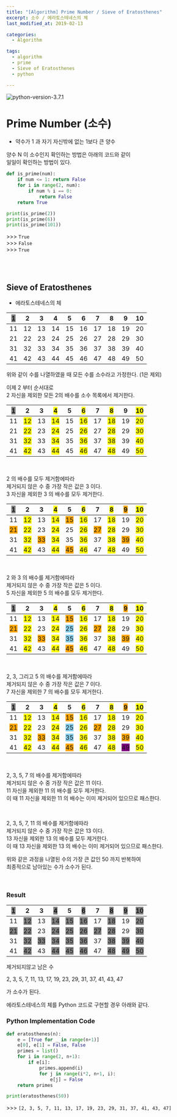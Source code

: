 ```yaml
---
title: "[Algorithm] Prime Number / Sieve of Eratosthenes"
excerpt: 소수 / 에라토스테네스의 체
last_modified_at: 2019-02-13

categories:
  - Algorithm

tags:
  - algorithm
  - prime
  - Sieve of Eratosthenes
  - python

---
```


![python-version-3.7.1](https://img.shields.io/badge/python-v3.7.1-blue.svg)

# Prime Number (소수)

- 약수가 1 과 자기 자신밖에 없는 1보다 큰 양수  

양수 N 이 소수인지 확인하는 방법은 아래의 코드와 같이  
일일이 확인하는 방법이 있다.  

```python
def is_prime(num):
    if num <= 1: return False
    for i in range(2, num):
        if num % i == 0:
            return False
    return True
```

```python
print(is_prime(2))
print(is_prime(6))
print(is_prime(101))
```
\>\>\> `True`  
\>\>\> `False`  
\>\>\> `True`  

<br><br>

## Sieve of Eratosthenes

- 에라토스테네스의 체

| <span style="background-color:gray">1</span>  | 2  | 3  | 4  | 5  | 6  | 7  | 8  | 9  | 10 |
|----|----|----|----|----|----|----|----|----|----|
| 11 | 12 | 13 | 14 | 15 | 16 | 17 | 18 | 19 | 20 |
| 21 | 22 | 23 | 24 | 25 | 26 | 27 | 28 | 29 | 30 |
| 31 | 32 | 33 | 34 | 35 | 36 | 37 | 38 | 39 | 40 |
| 41 | 42 | 43 | 44 | 45 | 46 | 47 | 48 | 49 | 50 |

위와 같이 수를 나열하였을 때 모든 수를 소수라고 가정한다. (1은 제외)  

이제 2 부터 순서대로  
2 자신을 제외한 모든 2의 배수를 소수 목록에서 제거한다.  

| <span style="background-color:gray">1</span>  | 2  | 3  | <span style="background-color:yellow">4</span>  | 5  | <span style="background-color:yellow">6</span>  | 7  | <span style="background-color:yellow">8</span>  | 9  | <span style="background-color:yellow">10</span> |
|----|----|----|----|----|----|----|----|----|----|
| 11 | <span style="background-color:yellow">12</span> | 13 | <span style="background-color:yellow">14</span> | 15 | <span style="background-color:yellow">16</span> | 17 | <span style="background-color:yellow">18</span> | 19 | <span style="background-color:yellow">20</span> |
| 21 | <span style="background-color:yellow">22</span> | 23 | <span style="background-color:yellow">24</span> | 25 | <span style="background-color:yellow">26</span> | 27 | <span style="background-color:yellow">28</span> | 29 | <span style="background-color:yellow">30</span> |
| 31 | <span style="background-color:yellow">32</span> | 33 | <span style="background-color:yellow">34</span> | 35 | <span style="background-color:yellow">36</span> | 37 | <span style="background-color:yellow">38</span> | 39 | <span style="background-color:yellow">40</span> |
| 41 | <span style="background-color:yellow">42</span> | 43 | <span style="background-color:yellow">44</span> | 45 | <span style="background-color:yellow">46</span> | 47 | <span style="background-color:yellow">48</span> | 49 | <span style="background-color:yellow">50</span> |

<br>

2 의 배수를 모두 제거함에따라  
제거되지 않은 수 중 가장 작은 값은 3 이다.  
3 자신을 제외한 3 의 배수를 모두 제거한다.  

| <span style="background-color:gray">1</span>  | 2  | 3  | <span style="background-color:yellow">4</span>  | 5  | <span style="background-color:yellow">6</span>  | 7  | <span style="background-color:yellow">8</span>  | <span style="background-color:orange">9</span>  | <span style="background-color:yellow">10</span> |
|----|----|----|----|----|----|----|----|----|----|
| 11 | <span style="background-color:yellow">12</span> | 13 | <span style="background-color:yellow">14</span> | <span style="background-color:orange">15</span> | <span style="background-color:yellow">16</span> | 17 | <span style="background-color:yellow">18</span> | 19 | <span style="background-color:yellow">20</span> |
| <span style="background-color:orange">21</span> | <span style="background-color:yellow">22</span> | 23 | <span style="background-color:yellow">24</span> | 25 | <span style="background-color:yellow">26</span> | <span style="background-color:orange">27</span> | <span style="background-color:yellow">28</span> | 29 | <span style="background-color:yellow">30</span> |
| 31 | <span style="background-color:yellow">32</span> | <span style="background-color:orange">33</span> | <span style="background-color:yellow">34</span> | 35 | <span style="background-color:yellow">36</span> | 37 | <span style="background-color:yellow">38</span> | <span style="background-color:orange">39</span> | <span style="background-color:yellow">40</span> |
| 41 | <span style="background-color:yellow">42</span> | 43 | <span style="background-color:yellow">44</span> | <span style="background-color:orange">45</span> | <span style="background-color:yellow">46</span> | 47 | <span style="background-color:yellow">48</span> | 49 | <span style="background-color:yellow">50</span> |

<br>

2 와 3 의 배수를 제거함에따라  
제거되지 않은 수 중 가장 작은 값은 5 이다.  
5 자신을 제외한 5 의 배수를 모두 제거한다.  

| <span style="background-color:gray">1</span>  | 2  | 3  | <span style="background-color:yellow">4</span>  | 5  | <span style="background-color:yellow">6</span>  | 7  | <span style="background-color:yellow">8</span>  | <span style="background-color:orange">9</span>  | <span style="background-color:yellow">10</span> |
|----|----|----|----|----|----|----|----|----|----|
| 11 | <span style="background-color:yellow">12</span> | 13 | <span style="background-color:yellow">14</span> | <span style="background-color:orange">15</span> | <span style="background-color:yellow">16</span> | 17 | <span style="background-color:yellow">18</span> | 19 | <span style="background-color:yellow">20</span> |
| <span style="background-color:orange">21</span> | <span style="background-color:yellow">22</span> | 23 | <span style="background-color:yellow">24</span> | <span style="background-color:skyblue">25</span> | <span style="background-color:yellow">26</span> | <span style="background-color:orange">27</span> | <span style="background-color:yellow">28</span> | 29 | <span style="background-color:yellow">30</span> |
| 31 | <span style="background-color:yellow">32</span> | <span style="background-color:orange">33</span> | <span style="background-color:yellow">34</span> | <span style="background-color:skyblue">35</span> | <span style="background-color:yellow">36</span> | 37 | <span style="background-color:yellow">38</span> | <span style="background-color:orange">39</span> | <span style="background-color:yellow">40</span> |
| 41 | <span style="background-color:yellow">42</span> | 43 | <span style="background-color:yellow">44</span> | <span style="background-color:orange">45</span> | <span style="background-color:yellow">46</span> | 47 | <span style="background-color:yellow">48</span> | 49 | <span style="background-color:yellow">50</span> |

<br>

2, 3, 그리고 5 의 배수를 제거함에따라  
제거되지 않은 수 중 가장 작은 값은 7 이다.  
7 자신을 제외한 7 의 배수를 모두 제거한다.  

| <span style="background-color:gray">1</span>  | 2  | 3  | <span style="background-color:yellow">4</span>  | 5  | <span style="background-color:yellow">6</span>  | 7  | <span style="background-color:yellow">8</span>  | <span style="background-color:orange">9</span>  | <span style="background-color:yellow">10</span> |
|----|----|----|----|----|----|----|----|----|----|
| 11 | <span style="background-color:yellow">12</span> | 13 | <span style="background-color:yellow">14</span> | <span style="background-color:orange">15</span> | <span style="background-color:yellow">16</span> | 17 | <span style="background-color:yellow">18</span> | 19 | <span style="background-color:yellow">20</span> |
| <span style="background-color:orange">21</span> | <span style="background-color:yellow">22</span> | 23 | <span style="background-color:yellow">24</span> | <span style="background-color:skyblue">25</span> | <span style="background-color:yellow">26</span> | <span style="background-color:orange">27</span> | <span style="background-color:yellow">28</span> | 29 | <span style="background-color:yellow">30</span> |
| 31 | <span style="background-color:yellow">32</span> | <span style="background-color:orange">33</span> | <span style="background-color:yellow">34</span> | <span style="background-color:skyblue">35</span> | <span style="background-color:yellow">36</span> | 37 | <span style="background-color:yellow">38</span> | <span style="background-color:orange">39</span> | <span style="background-color:yellow">40</span> |
| 41 | <span style="background-color:yellow">42</span> | 43 | <span style="background-color:yellow">44</span> | <span style="background-color:orange">45</span> | <span style="background-color:yellow">46</span> | 47 | <span style="background-color:yellow">48</span> | <span style="background-color:purple">49</span> | <span style="background-color:yellow">50</span> |

<br>

2, 3, 5, 7 의 배수를 제거함에따라  
제거되지 않은 수 중 가장 작은 값은 11 이다.  
11 자신을 제외한 11 의 배수를 모두 제거한다.  
이 때 11 자신을 제외한 11 의 배수는 이미 제거되어 있으므로 패스한다.  

<br>

2, 3, 5, 7, 11 의 배수를 제거함에따라  
제거되지 않은 수 중 가장 작은 값은 13 이다.  
13 자신을 제외한 13 의 배수를 모두 제거한다.  
이 때 13 자신을 제외한 13 의 배수는 이미 제거되어 있으므로 패스한다.  

위와 같은 과정을 나열된 수의 가장 큰 값인 50 까지 반복하여  
최종적으로 남아있는 수가 소수가 된다.  

<br>

### Result

| <span style="background-color:gray">1</span>  | 2  | 3  | <span style="background-color:gray">4</span>  | 5  | <span style="background-color:gray">6</span>  | 7  | <span style="background-color:gray">8</span>  | <span style="background-color:gray">9</span>  | <span style="background-color:gray">10</span> |
|----|----|----|----|----|----|----|----|----|----|
| 11 | <span style="background-color:gray">12</span> | 13 | <span style="background-color:gray">14</span> | <span style="background-color:gray">15</span> | <span style="background-color:gray">16</span> | 17 | <span style="background-color:gray">18</span> | 19 | <span style="background-color:gray">20</span> |
| <span style="background-color:gray">21</span> | <span style="background-color:gray">22</span> | 23 | <span style="background-color:gray">24</span> | <span style="background-color:gray">25</span> | <span style="background-color:gray">26</span> | <span style="background-color:gray">27</span> | <span style="background-color:gray">28</span> | 29 | <span style="background-color:gray">30</span> |
| 31 | <span style="background-color:gray">32</span> | <span style="background-color:gray">33</span> | <span style="background-color:gray">34</span> | <span style="background-color:gray">35</span> | <span style="background-color:gray">36</span> | 37 | <span style="background-color:gray">38</span> | <span style="background-color:gray">39</span> | <span style="background-color:gray">40</span> |
| 41 | <span style="background-color:gray">42</span> | 43 | <span style="background-color:gray">44</span> | <span style="background-color:gray">45</span> | <span style="background-color:gray">46</span> | 47 | <span style="background-color:gray">48</span> | <span style="background-color:gray">49</span> | <span style="background-color:gray">50</span> |

제거되지않고 남은 수  

2, 3, 5, 7, 11, 13, 17, 19, 23, 29, 31, 37, 41, 43, 47  

가 소수가 된다.

에라토스테네스의 체를 Python 코드로 구현할 경우 아래와 같다.  

### Python Implementation Code

```python
def eratosthenes(n):
    e = [True for _ in range(n+1)]
    e[0], e[1] = False, False
    primes = list()
    for i in range(2, n+1):
        if e[i]:
            primes.append(i)
            for j in range(i*2, n+1, i):
                e[j] = False
    return primes
```

```python
print(eratosthenes(50))
```
\>\>\> `[2, 3, 5, 7, 11, 13, 17, 19, 23, 29, 31, 37, 41, 43, 47]`
